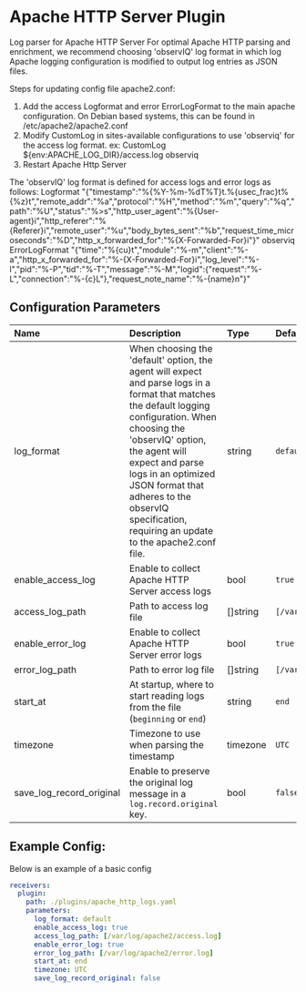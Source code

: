 # Apache HTTP Server Plugin

Log parser for Apache HTTP Server
For optimal Apache HTTP parsing and enrichment, we recommend choosing 'observIQ' log format in which log Apache logging configuration is modified to output log entries as JSON files.

Steps for updating config file apache2.conf:
  1. Add the access Logformat and error ErrorLogFormat to the main apache configuration.
     On Debian based systems, this can be found in /etc/apache2/apache2.conf
  2. Modify CustomLog in sites-available configurations to use 'observiq' for the access log format.
      ex: CustomLog ${env:APACHE_LOG_DIR}/access.log observiq
  3. Restart Apache Http Server

The 'observIQ' log format is defined for access logs and error logs as follows:
Logformat "{\"timestamp\":\"%{%Y-%m-%dT%T}t.%{usec_frac}t%{%z}t\",\"remote_addr\":\"%a\",\"protocol\":\"%H\",\"method\":\"%m\",\"query\":\"%q\",\"path\":\"%U\",\"status\":\"%>s\",\"http_user_agent\":\"%{User-agent}i\",\"http_referer\":\"%{Referer}i\",\"remote_user\":\"%u\",\"body_bytes_sent\":\"%b\",\"request_time_microseconds\":\"%D\",\"http_x_forwarded_for\":\"%{X-Forwarded-For}i\"}" observiq
ErrorLogFormat "{\"time\":\"%{cu}t\",\"module\":\"%-m\",\"client\":\"%-a\",\"http_x_forwarded_for\":\"%-{X-Forwarded-For}i\",\"log_level\":\"%-l\",\"pid\":\"%-P\",\"tid\":\"%-T\",\"message\":\"%-M\",\"logid\":{\"request\":\"%-L\",\"connection\":\"%-{c}L\"},\"request_note_name\":\"%-{name}n\"}"


## Configuration Parameters

| Name | Description | Type | Default | Required | Values |
|:-- |:-- |:-- |:-- |:-- |:-- |
| log_format | When choosing the 'default' option, the agent will expect and parse logs in a format that matches the default logging configuration. When choosing the 'observIQ' option, the agent will expect and parse logs in an optimized JSON format that adheres to the observIQ specification, requiring an update to the apache2.conf file. | string | `default` | false | `default`, `observiq` |
| enable_access_log | Enable to collect Apache HTTP Server access logs | bool | `true` | false |  |
| access_log_path | Path to access log file | []string | `[/var/log/apache2/access.log]` | false |  |
| enable_error_log | Enable to collect Apache HTTP Server error logs | bool | `true` | false |  |
| error_log_path | Path to error log file | []string | `[/var/log/apache2/error.log]` | false |  |
| start_at | At startup, where to start reading logs from the file (`beginning` or `end`) | string | `end` | false | `beginning`, `end` |
| timezone | Timezone to use when parsing the timestamp | timezone | `UTC` | false |  |
| save_log_record_original | Enable to preserve the original log message in a `log.record.original` key. | bool | `false` | false |  |

## Example Config:

Below is an example of a basic config

```yaml
receivers:
  plugin:
    path: ./plugins/apache_http_logs.yaml
    parameters:
      log_format: default
      enable_access_log: true
      access_log_path: [/var/log/apache2/access.log]
      enable_error_log: true
      error_log_path: [/var/log/apache2/error.log]
      start_at: end
      timezone: UTC
      save_log_record_original: false
```
